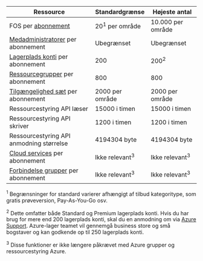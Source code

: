 Ressource|Standardgrænse|Højeste antal
---|---|---
FOS per [abonnement](../articles/billing-buy-sign-up-azure-subscription.md)|20<sup>1</sup> per område|10.000 per område
[Medadministratorer](../articles/billing-add-change-azure-subscription-administrator.md) per abonnement|Ubegrænset|Ubegrænset
[Lagerplads konti](../articles/storage/storage-create-storage-account.md) per abonnement|200|200<sup>2</sup>
[Ressourcegrupper](../articles/azure-resource-manager/resource-group-overview.md) per abonnement|800|800
[Tilgængelighed sæt](../articles/virtual-machines/virtual-machines-windows-manage-availability.md#configure-multiple-virtual-machines-in-an-availability-set-for-redundancy) per abonnement|2000 per område|2000 per område
Ressourcestyring API læser|15000 i timen|15000 i timen
Ressourcestyring API skriver|1200 i timen|1200 i timen
Ressourcestyring API anmodning størrelse|4194304 byte|4194304 byte
[Cloud services](../articles/cloud-services/cloud-services-choose-me.md) per abonnement|Ikke relevant<sup>3</sup>|Ikke relevant<sup>3</sup>
[Forbindelse grupper](../articles/virtual-network/virtual-networks-migrate-to-regional-vnet.md) per abonnement|Ikke relevant<sup>3</sup>|Ikke relevant<sup>3</sup>

<sup>1</sup> Begrænsninger for standard varierer afhængigt af tilbud kategoritype, som gratis prøveversion, Pay-As-You-Go osv.

<sup>2</sup> Dette omfatter både Standard og Premium lagerplads konti. Hvis du har brug for mere end 200 lagerplads konti, skal du en anmodning om via [Azure Support](https://azure.microsoft.com/support/faq/). Azure-lager teamet vil gennemgå business store og små bogstaver og kan godkende op til 250 lagerplads konti.

<sup>3</sup> Disse funktioner er ikke længere påkrævet med Azure grupper og ressourcestyring Azure.
